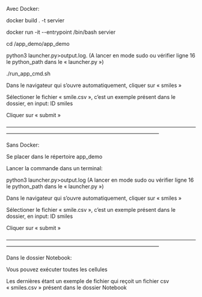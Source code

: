 Avec Docker:

docker  build . -t servier

docker run -it --entrypoint /bin/bash servier

cd /app_demo/app_demo

python3 launcher.py>output.log.  (A lancer en mode sudo ou vérifier ligne 16 le python_path dans le « launcher.py »)

./run_app_cmd.sh


Dans le navigateur qui s’ouvre automatiquement, cliquer sur « smiles »

Sélectioner le fichier « smile.csv », c’est un exemple présent dans le dossier, en input:
ID	smiles

Cliquer sur « submit »


—————————————————————————————————————————————————————————————————

Sans Docker:

Se placer dans le répertoire app_demo

Lancer la commande dans un terminal:

python3 launcher.py>output.log (A lancer en mode sudo ou vérifier ligne 16 le python_path dans le « launcher.py »)

Dans le navigateur qui s’ouvre automatiquement, cliquer sur « smiles »

Sélectioner le fichier « smile.csv », c’est un exemple présent dans le dossier, en input:
ID	smiles

Cliquer sur « submit »


—————————————————————————————————————————————————————————————————

Dans le dossier Notebook:

Vous pouvez exécuter toutes les cellules

Les dernières étant un exemple de fichier qui reçoit un fichier csv « smiles.csv » présent dans le dossier Notebook

